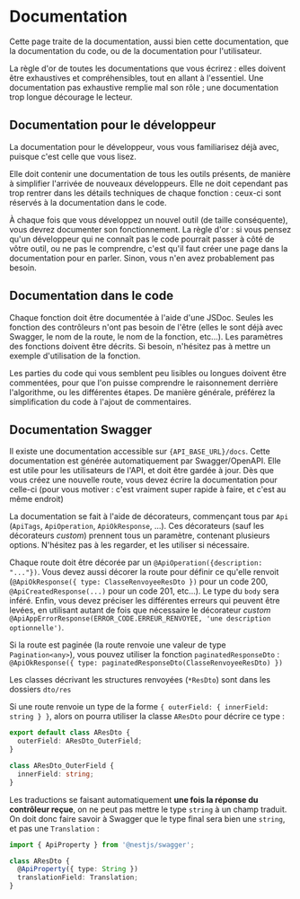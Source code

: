 # Documentation

Cette page traite de la documentation, aussi bien cette documentation, que la documentation du code, ou de la documentation pour l'utilisateur.

La règle d'or de toutes les documentations que vous écrirez : elles doivent être exhaustives et compréhensibles, tout en allant à l'essentiel. Une documentation pas exhaustive remplie mal son rôle ; une documentation trop longue décourage le lecteur.

## Documentation pour le développeur

La documentation pour le développeur, vous vous familiarisez déjà avec, puisque c'est celle que vous lisez.

Elle doit contenir une documentation de tous les outils présents, de manière à simplifier l'arrivée de nouveaux développeurs. Elle ne doit cependant pas trop rentrer dans les détails techniques de chaque fonction : ceux-ci sont réservés à la documentation dans le code.

À chaque fois que vous développez un nouvel outil (de taille conséquente), vous devrez documenter son fonctionnement. La règle d'or : si vous pensez qu'un développeur qui ne connaît pas le code pourrait passer à côté de vôtre outil, ou ne pas le comprendre, c'est qu'il faut créer une page dans la documentation pour en parler. Sinon, vous n'en avez probablement pas besoin.

## Documentation dans le code

Chaque fonction doit être documentée à l'aide d'une JSDoc. Seules les fonction des contrôleurs n'ont pas besoin de l'être (elles le sont déjà avec Swagger, le nom de la route, le nom de la fonction, etc...). Les paramètres des fonctions doivent être décrits. Si besoin, n'hésitez pas à mettre un exemple d'utilisation de la fonction.

Les parties du code qui vous semblent peu lisibles ou longues doivent être commentées, pour que l'on puisse comprendre le raisonnement derrière l'algorithme, ou les différentes étapes. De manière générale, préférez la simplification du code à l'ajout de commentaires.

## Documentation Swagger

Il existe une documentation accessible sur `{API_BASE_URL}/docs`. Cette documentation est générée automatiquement par Swagger/OpenAPI. Elle est utile pour les utilisateurs de l'API, et doit être gardée à jour. Dès que vous créez une nouvelle route, vous devez écrire la documentation pour celle-ci (pour vous motiver : c'est vraiment super rapide à faire, et c'est au même endroit)

La documentation se fait à l'aide de décorateurs, commençant tous par `Api` (`ApiTags`, `ApiOperation`, `ApiOkResponse`, ...). Ces décorateurs (sauf les décorateurs _custom_) prennent tous un paramètre, contenant plusieurs options. N'hésitez pas à les regarder, et les utiliser si nécessaire.

Chaque route doit être décorée par un `@ApiOperation({description: "..."})`. Vous devez aussi décorer la route pour définir ce qu'elle renvoit (`@ApiOkResponse({ type: ClasseRenvoyeeResDto })` pour un code 200, `@ApiCreatedResponse(...)` pour un code 201, etc...). Le type du `body` sera inféré. Enfin, vous devez préciser les différentes erreurs qui peuvent être levées, en utilisant autant de fois que nécessaire le décorateur _custom_ `@ApiAppErrorResponse(ERROR_CODE.ERREUR_RENVOYEE, 'une description optionnelle')`.

Si la route est paginée (la route renvoie une valeur de type `Pagination<any>`), vous pouvez utiliser la fonction `paginatedResponseDto` : `@ApiOkResponse({ type: paginatedResponseDto(ClasseRenvoyeeResDto) })`

Les classes décrivant les structures renvoyées (`*ResDto`) sont dans les dossiers `dto/res`

Si une route renvoie un type de la forme `{ outerField: { innerField: string } }`, alors on pourra utiliser la classe `AResDto` pour décrire ce type :

```ts
export default class AResDto {
  outerField: AResDto_OuterField;
}

class AResDto_OuterField {
  innerField: string;
}
```

Les traductions se faisant automatiquement **une fois la réponse du contrôleur reçue**, on ne peut pas mettre le type `string` à un champ traduit. On doit donc faire savoir à Swagger que le type final sera bien une `string`, et pas une `Translation` :

```ts
import { ApiProperty } from '@nestjs/swagger';

class AResDto {
  @ApiProperty({ type: String })
  translationField: Translation;
}
```

